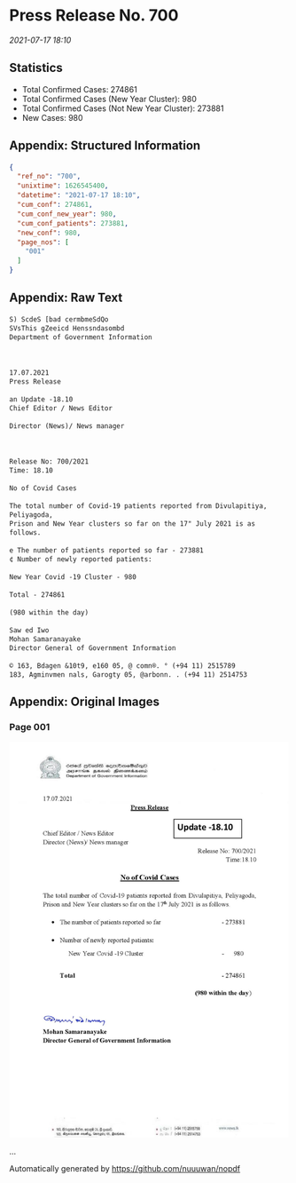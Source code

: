 
# Press Release No. 700
*2021-07-17 18:10*
## Statistics
* Total Confirmed Cases: 274861
* Total Confirmed Cases (New Year Cluster): 980
* Total Confirmed Cases (Not New Year Cluster): 273881
* New Cases: 980




## Appendix: Structured Information
```json
{
  "ref_no": "700",
  "unixtime": 1626545400,
  "datetime": "2021-07-17 18:10",
  "cum_conf": 274861,
  "cum_conf_new_year": 980,
  "cum_conf_patients": 273881,
  "new_conf": 980,
  "page_nos": [
    "001"
  ]
}
```

## Appendix: Raw Text
```text
S) ScdeS [bad cermbmeSdQo
SVsThis gZeeicd Henssndasombd
Department of Government Information

 

17.07.2021
Press Release

an Update -18.10
Chief Editor / News Editor

Director (News)/ News manager

 

Release No: 700/2021
Time: 18.10

No of Covid Cases

The total number of Covid-19 patients reported from Divulapitiya, Peliyagoda,
Prison and New Year clusters so far on the 17" July 2021 is as follows.

e The number of patients reported so far - 273881
¢ Number of newly reported patients:

New Year Covid -19 Cluster - 980

Total - 274861

(980 within the day)

Saw ed Iwo
Mohan Samaranayake
Director General of Government Information

© 163, Bdagen &10t9, e160 05, @ comn®. ° (+94 11) 2515789
183, Agminvmen nals, Garogty 05, @arbonn. . (+94 11) 2514753

```

## Appendix: Original Images

### Page 001

![page_no](https://raw.githubusercontent.com/nuuuwan/nopdf_data/main/nopdf.dgigovlk.ref700.page001.jpeg)
        

...

Automatically generated by https://github.com/nuuuwan/nopdf

    
    